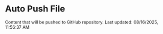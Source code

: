 # Auto Push File

Content that will be pushed to GitHub repository.
Last updated: 08/16/2025, 11:56:37 AM
